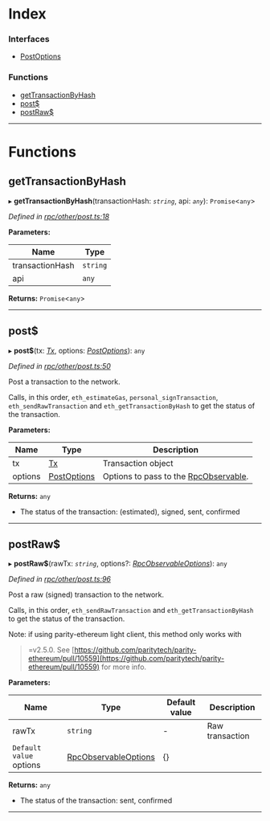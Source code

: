 

# Index

### Interfaces

* [PostOptions](../interfaces/_rpc_other_post_.postoptions.md)

### Functions

* [getTransactionByHash](_rpc_other_post_.md#gettransactionbyhash)
* [post$](_rpc_other_post_.md#post_)
* [postRaw$](_rpc_other_post_.md#postraw_)

---

# Functions

<a id="gettransactionbyhash"></a>

##  getTransactionByHash

▸ **getTransactionByHash**(transactionHash: *`string`*, api: *`any`*): `Promise`<`any`>

*Defined in [rpc/other/post.ts:18](https://github.com/paritytech/js-libs/blob/aea9973/packages/light.js/src/rpc/other/post.ts#L18)*

**Parameters:**

| Name | Type |
| ------ | ------ |
| transactionHash | `string` |
| api | `any` |

**Returns:** `Promise`<`any`>

___
<a id="post_"></a>

##  post$

▸ **post$**(tx: *[Tx](_types_.md#tx)*, options: *[PostOptions](../interfaces/_rpc_other_post_.postoptions.md)*): `any`

*Defined in [rpc/other/post.ts:50](https://github.com/paritytech/js-libs/blob/aea9973/packages/light.js/src/rpc/other/post.ts#L50)*

Post a transaction to the network.

Calls, in this order, `eth_estimateGas`, `personal_signTransaction`, `eth_sendRawTransaction` and `eth_getTransactionByHash` to get the status of the transaction.

**Parameters:**

| Name | Type | Description |
| ------ | ------ | ------ |
| tx | [Tx](_types_.md#tx) |  Transaction object |
| options | [PostOptions](../interfaces/_rpc_other_post_.postoptions.md) |  Options to pass to the [RpcObservable](../interfaces/_types_.rpcobservable.md). |

**Returns:** `any`
*   The status of the transaction: (estimated), signed, sent, confirmed

___
<a id="postraw_"></a>

##  postRaw$

▸ **postRaw$**(rawTx: *`string`*, options?: *[RpcObservableOptions](../interfaces/_types_.rpcobservableoptions.md)*): `any`

*Defined in [rpc/other/post.ts:96](https://github.com/paritytech/js-libs/blob/aea9973/packages/light.js/src/rpc/other/post.ts#L96)*

Post a raw (signed) transaction to the network.

Calls, in this order, `eth_sendRawTransaction` and `eth_getTransactionByHash` to get the status of the transaction.

Note: if using parity-ethereum light client, this method only works with

> \=v2.5.0. See [https://github.com/paritytech/parity-ethereum/pull/10559](https://github.com/paritytech/parity-ethereum/pull/10559) for more info.

**Parameters:**

| Name | Type | Default value | Description |
| ------ | ------ | ------ | ------ |
| rawTx | `string` | - |  Raw transaction |
| `Default value` options | [RpcObservableOptions](../interfaces/_types_.rpcobservableoptions.md) |  {} |

**Returns:** `any`
*   The status of the transaction: sent, confirmed

___

